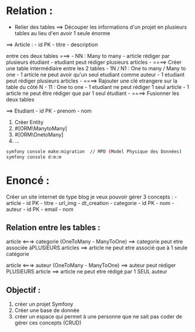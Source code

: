 # Relation :
- Relier des tables ==> Découper les informations d'un projet en plusieurs tables au lieu d'en avoir 1 seule énorme

==> Article :
        - id PK
        - titre
        - description


entre ces deux tables ===> - NN : Many to many
                                    - article rédiger par plusieurs étudiant
                                    - etudiant peut rédiger plusieurs articles
                                    - ====> Créer une table intermédiaire entre les 2 tables
                           - 1N / N1 : One to many / Many to one
                                    - 1 article ne peut avoir qu'un seul etudiant comme auteur
                                    - 1 etudiant peut rédiger plusieurs articles
                                    - ====> Rajouter une clé etrangere sur la table du côté N 
                           - 11 : One to one
                                    - 1 etudiant ne peut rédiger 1 seul article
                                    - 1 article ne peut être rédiger que par 1 seul étudiant
                                    - ====> Fusionner les deux tables 


==> Etudiant
        - id PK
        - prenom
        - nom



1. Créer Entity
2. #[ORM\ManytoMany]
3. #[ORM\OnetoMany]
4. ...


```sh
symfony console make:migration  // MPD (Model Physique des Données)
symfony console d:m:m

```


# Enoncé :

Créer un site internet de type blog
je veux pouvoir gérer 3 concepts :
    - article
        - id PK
        - titre
        - url_img
        - dt_creation
    - categorie
        - id PK
        - nom
    - auteur
        - id PK
        - email
        - nom

## Relation entre les tables :
article <===> categorie  (OneToMany - ManyToOne)
        ==> categorie peut etre associée àPLUSIEURS articles
        ==> article ne peut etre associé que à 1 seule catégorie

article <===> auteur  (OneToMany - ManyToOne)
        ==> auteur peut rédiger PLUSIEURS article
        ==> article ne peut etre rédigé par 1 SEUL auteur


## Objectif :
1. créer un projet Symfony
2. Créer une base de donnée
3. créer un espace qui permet à une personne que ne sait pas coder de gérer ces concepts (CRUD)